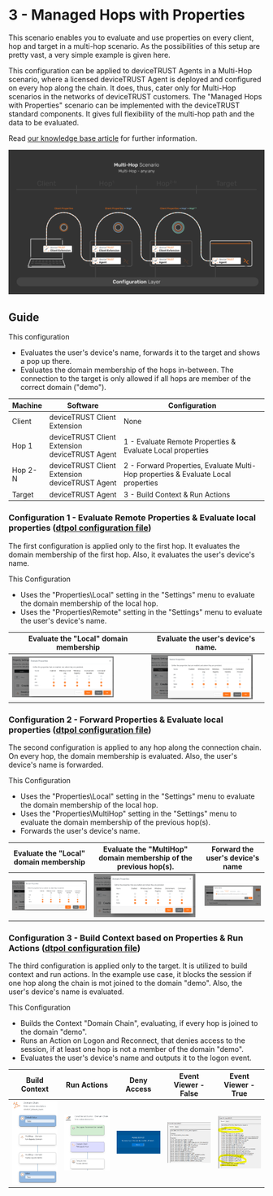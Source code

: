# 3 - Managed Hops with Properties

This scenario enables you to evaluate and use properties on every client, hop and target in a multi-hop scenario. As the possibilities of this setup are pretty vast, a very simple example is given here.

This configuration can be applied to deviceTRUST Agents in a Multi-Hop scenario, where a licensed deviceTRUST Agent is deployed and configured on every hop along the chain. It does, thus, cater only for Multi-Hop scenarios in the networks of deviceTRUST customers. The "Managed Hops with Properties" scenario can be implemented with the deviceTRUST standard components. It gives full flexibility of the multi-hop path and the data to be evaluated.

Read [our knowledge base article](https://app.hubspot.com/knowledge/7075732/edit/93463466337) for further information.

![3 - Managed Hops with Properties](../../_assets/images/multi-hop/3-ManagedHopsWithHopProperties/01_Architecture.png)

## Guide

This configuration

- Evaluates the user's device's name, forwards it to the target and shows a pop up there.
- Evaluates the domain membership of the hops in-between. The connection to the target is only allowed if all hops are member of the correct domain ("demo").

| Machine | Software                                            | Configuration                                                                          |
|---------|-----------------------------------------------------|----------------------------------------------------------------------------------------|
| Client  | deviceTRUST Client Extension                        | None                                                                                   |
| Hop 1   | deviceTRUST Client Extension <br> deviceTRUST Agent | 1 - Evaluate Remote Properties & Evaluate Local properties                             |
| Hop 2-N | deviceTRUST Client Extension <br> deviceTRUST Agent | 2 - Forward Properties, Evaluate Multi-Hop properties & Evaluate Local properties      |
| Target  | deviceTRUST Agent                                   | 3 - Build Context & Run Actions                                                        |

### Configuration 1 - Evaluate Remote Properties & Evaluate local properties ([dtpol configuration file](./dT_C_MH_3-ManagedHopswithProperties_1_Hop1.dtpol))

The first configuration is applied only to the first hop. It evaluates the domain membership of the first hop. Also, it evaluates the user's device's name.

This Configuration

- Uses the "Properties\Local" setting in the "Settings" menu to evaluate the domain membership of the local hop.
- Uses the "Properties\Remote" setting in the "Settings" menu to evaluate the user's device's name.

| Evaluate the "Local" domain membership | Evaluate the user's device's name. |
|----------------------------------------|------------------------------------|
|<img src="../../_assets/images/multi-hop/3-ManagedHopsWithHopProperties/08_Local_Domain.png" alt="Built Context" title="Built Context" width="200"> | <img src="../../_assets/images/multi-hop/3-ManagedHopsWithHopProperties/07_RemoteName.png" alt="Run Actions" title="Run Actions" width="200"> |

### Configuration 2 - Forward Properties & Evaluate local properties ([dtpol configuration file](./dT_C_MH_3-ManagedHopswithProperties_2_Hop2-HopN.dtpol))

The second configuration is applied to any hop along the connection chain. On every hop, the domain membership is evaluated. Also, the user's device's name is forwarded.

This Configuration

- Uses the "Properties\Local" setting in the "Settings" menu to evaluate the domain membership of the local hop.
- Uses the "Properties\MultiHop" setting in the "Settings" menu to evaluate the domain membership of the previous hop(s).
- Forwards the user's device's name.

| Evaluate the "Local" domain membership | Evaluate the "MultiHop" domain membership of the previous hop(s). | Forward the user's device's name |
|----------------------------------------|-------------------------------------------------------------------|----------------------------------|
|<img src="../../_assets/images/multi-hop/3-ManagedHopsWithHopProperties/08_Local_Domain.png" alt="Built Context" title="Built Context" width="200"> | <img src="../../_assets/images/multi-hop/3-ManagedHopsWithHopProperties/09_Multi-Hop_Domain.png" alt="Run Actions" title="Run Actions" width="200"> | <img src="../../_assets/images/multi-hop/3-ManagedHopsWithHopProperties/10_ForwardProperties.png" alt="Pop Up" title="Pop Up" width="200"> |

### Configuration 3 - Build Context based on Properties & Run Actions ([dtpol configuration file](./dT_C_MH_3-ManagedHopswithProperties_3_Target.dtpol))

The third configuration is applied only to the target. It is utilized to build context and run actions. In the example use case, it blocks the session if one hop along the chain is mot joined to the domain "demo". Also, the user's device's name is evaluated.

This Configuration

- Builds the Context "Domain Chain", evaluating, if every hop is joined to the domain "demo".
- Runs an Action on Logon and Reconnect, that denies access to the session, if at least one hop is not a member of the domain "demo".
- Evaluates the user's device's name and outputs it to the logon event.

| Build Context | Run Actions | Deny Access | Event Viewer - False | Event Viewer - True |
|---------------|-------------|-------------|----------------------|---------------------|
|<img src="../../_assets/images/multi-hop/3-ManagedHopsWithHopProperties/05_Context.png" alt="Built Context" title="Built Context" width="200"> | <img src="../../_assets/images/multi-hop/3-ManagedHopsWithHopProperties/06_action.png" alt="Run Actions" title="Run Actions" width="200"> | <img src="../../_assets/images/multi-hop/3-ManagedHopsWithHopProperties/02_DenyAccess.png" alt="Pop Up" title="Pop Up" width="200"> | <img src="../../_assets/images/multi-hop/3-ManagedHopsWithHopProperties/04_eventviewer_false.png" alt="Event Viewer" title="Event Viewer" width="200"> | <img src="../../_assets/images/multi-hop/3-ManagedHopsWithHopProperties/03_eventviewer_true.png" alt="Event Viewer" title="Event Viewer" width="200"> |

